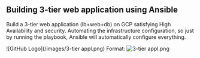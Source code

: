 ## Building 3-tier web application using Ansible
Build a 3-tier web application (lb+web+db) on GCP satisfying High Availability and security.
Automating the infrastructure configuration, so just by running the playbook, Ansible will automatically configure everything.

![GitHub Logo](/images/3-tier appl.png)
Format: ![3-tier appl.png](url)

